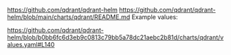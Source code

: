 https://github.com/qdrant/qdrant-helm
https://github.com/qdrant/qdrant-helm/blob/main/charts/qdrant/README.md
Example values:

https://github.com/qdrant/qdrant-helm/blob/b0bb6fc6d3eb9c0813c79bb5a78dc21aebc2b81d/charts/qdrant/values.yaml#L140